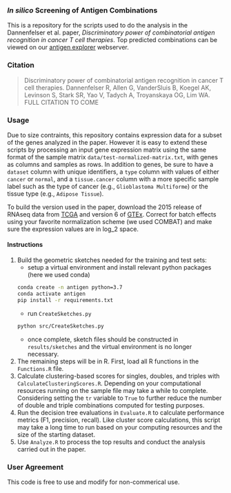 ### _In silico_ Screening of Antigen Combinations
This is a repository for the scripts used to do the analysis in the Dannenfelser et al. paper, _Discriminatory power of combinatorial antigen recognition in cancer T cell therapies_. Top predicted combinations can be viewed on our [antigen explorer](http://antigen.princeton.edu) webserver.

### Citation
> Discriminatory power of combinatorial antigen recognition in cancer T cell therapies.
Dannenfelser R, Allen G, VanderSluis B, Koegel AK, Levinson S, Stark SR, Yao V, Tadych A, Troyanskaya OG, Lim WA. FULL CITATION TO COME

<!-- (DOI badge for later?[![DOI](https://zenodo.org/badge/126377943.svg)](https://zenodo.org/badge/latestdoi/126377943)) -->

### Usage
Due to size contraints, this repository contains expression data for a subset of the genes analyzed in the paper. However it is easy to extend these scripts by processing an input gene expression matrix using the same format of the sample matrix `data/test-normalized-matrix.txt`, with genes as columns and samples as rows. In addition to genes, be sure to have a `dataset` column with unique identifiers, a `type` column with values of either `cancer` or `normal`, and a `tissue.cancer` column with a more specific sample label such as the type of cancer (e.g., `Glioblastoma Multiforme`) or the tissue type (e.g., `Adipose Tissue`).

To build the version used in the paper, download the 2015 release of RNAseq data from [TCGA](https://portal.gdc.cancer.gov/) and version 6 of [GTEx](https://www.gtexportal.org/home/). Correct for batch effects using your favorite normalization scheme (we used COMBAT) and make sure the expression values are in log_2 space.

#### Instructions
1. Build the geometric sketches needed for the training and test sets:
   - setup a virtual environment and install relevant python packages (here we used conda)
   ```bash
   conda create -n antigen python=3.7
   conda activate antigen
   pip install -r requirements.txt
   ```
   - run `CreateSketches.py`
   ```bash
   python src/CreateSketches.py
   ```
   - once complete, sketch files should be constructed in `results/sketches` and the virtual environment is no longer necessary.
2. The remaining steps will be in R. First, load all R functions in the  `Functions.R` file.
3. Calculate clustering-based scores for singles, doubles, and triples with `CalculateClusteringScores.R`. Depending on your computational resources running on the sample file may take a while to complete. Considering setting the `tr` variable to `True` to further reduce the number of double and triple combinations computed for testing purposes.
4. Run the decision tree evaluations in `Evaluate.R` to calculate performance metrics (F1, precision, recall). Like cluster score calculations, this script may take a long time to run based on your computing resources and the size of the starting dataset.
5. Use `Analyze.R` to process the top results and conduct the analysis carried out in the paper.

### User Agreement
This code is free to use and modify for non-commerical use.
